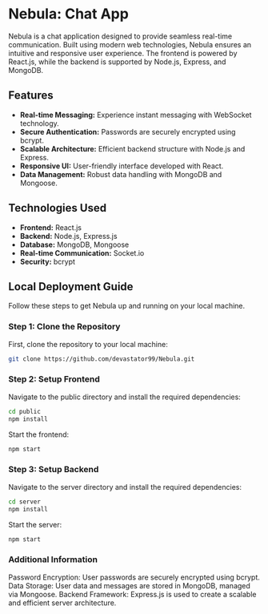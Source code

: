 # Nebula: Chat App

Nebula is a chat application designed to provide seamless real-time communication. Built using modern web technologies, Nebula ensures an intuitive and responsive user experience. The frontend is powered by React.js, while the backend is supported by Node.js, Express, and MongoDB.

## Features
- **Real-time Messaging:** Experience instant messaging with WebSocket technology.
- **Secure Authentication:** Passwords are securely encrypted using bcrypt.
- **Scalable Architecture:** Efficient backend structure with Node.js and Express.
- **Responsive UI:** User-friendly interface developed with React.
- **Data Management:** Robust data handling with MongoDB and Mongoose.

## Technologies Used
- **Frontend:** React.js
- **Backend:** Node.js, Express.js
- **Database:** MongoDB, Mongoose
- **Real-time Communication:** Socket.io
- **Security:** bcrypt

## Local Deployment Guide

Follow these steps to get Nebula up and running on your local machine.

### Step 1: Clone the Repository
First, clone the repository to your local machine:
```sh
git clone https://github.com/devastator99/Nebula.git
```


### Step 2: Setup Frontend
Navigate to the public directory and install the required dependencies:

```sh
cd public
npm install
```
Start the frontend:

```sh
npm start
```

### Step 3: Setup Backend
Navigate to the server directory and install the required dependencies:

```sh
cd server
npm install
```

Start the server:

```sh
npm start
```

### Additional Information
Password Encryption: User passwords are securely encrypted using bcrypt.
Data Storage: User data and messages are stored in MongoDB, managed via Mongoose.
Backend Framework: Express.js is used to create a scalable and efficient server architecture.
